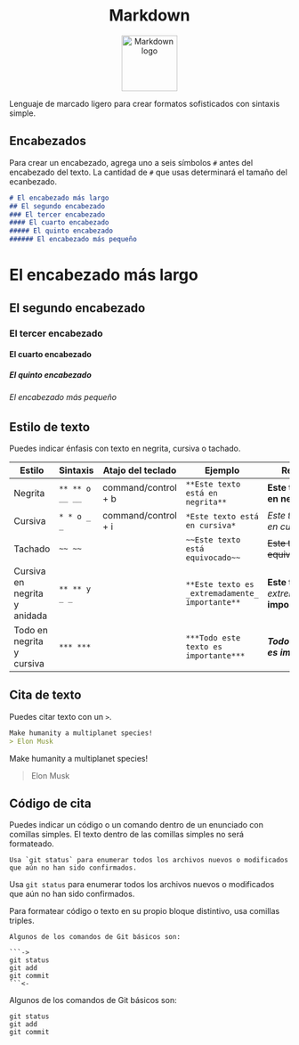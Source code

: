 <div align = "center">
    <h1><strong>Markdown</font></strong></h1>
</div>

<div align = "center">
    <img src="https://upload.wikimedia.org/wikipedia/commons/4/48/Markdown-mark.svg"  width="100px" alt="Markdown logo">
</div>

Lenguaje de marcado ligero para crear formatos sofisticados con sintaxis simple.
 
## Encabezados
Para crear un encabezado, agrega uno a seis símbolos `#` antes del encabezado del texto. La cantidad de `#` que usas determinará el tamaño del ecanbezado.

```markdown
# El encabezado más largo
## El segundo encabezado 
### El tercer encabezado
#### El cuarto encabezado
##### El quinto encabezado 
###### El encabezado más pequeño
```

# El encabezado más largo
## El segundo encabezado 
### El tercer encabezado
#### El cuarto encabezado
##### El quinto encabezado 
###### El encabezado más pequeño


## Estilo de texto
Puedes indicar énfasis con texto en negrita, cursiva o tachado.

| Estilo | Sintaxis | Atajo del teclado | Ejemplo | Resultado
|--|--|--|--|--|
| Negrita | `** ** o __ __` | command/control + b |` **Este texto está en negrita** ` | __Este texto está en negrita__ |
| Cursiva | `* * o _ _` | command/control + i | `*Este texto está en cursiva*` | _Este texto está en cursiva_ |
| Tachado | `~~ ~~` | | `~~Este texto está equivocado~~` | ~~Este texto está equivocado~~|
| Cursiva en negrita y anidada | `** ** y _ _` | | `**Este texto es _extremadamente_ importante**` | **Este texto es** _extremadamente_ **importante** |
| Todo en negrita y cursiva	| `*** ***` | | `***Todo este texto es importante***` | ***Todo este texto es importante***|


## Cita de texto
Puedes citar texto con un `>`.

```markdown
Make humanity a multiplanet species!
> Elon Musk
```

Make humanity a multiplanet species!

> Elon Musk


## Código de cita
Puedes indicar un código o un comando dentro de un enunciado con comillas simples. El texto dentro de las comillas simples no será formateado.

```
Usa `git status` para enumerar todos los archivos nuevos o modificados que aún no han sido confirmados.
```

Usa `git status` para enumerar todos los archivos nuevos o modificados que aún no han sido confirmados.

Para formatear código o texto en su propio bloque distintivo, usa comillas triples.

```
Algunos de los comandos de Git básicos son:

```->
git status
git add
git commit
```<-
```

Algunos de los comandos de Git básicos son:

```
git status
git add
git commit
```
